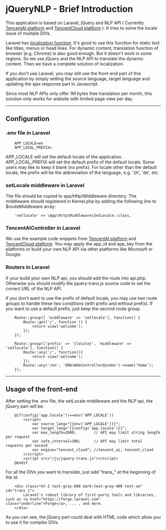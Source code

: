 # jQueryNLP - Brief Introduction
This application is based on Laravel, jQuery and NLP API ( Currently [TencentAI platform](https://ai.qq.com/doc/nlptrans.shtml) and [TencentCloud platform](https://cloud.tencent.com/product/tmt) ). It tries to solve the locale issue of multiple DIVs.

Laravel has [localization function](https://laravel.com/docs/8.x/localization). It's good to use this function for static text like titles, menus or head lines. For dynamic content, translation function of browser (e.g. Chrome) is also good enough. But it doesn't work in some regions. So we use jQuery and the NLP API to translate the dynamic content. Then we have a complete solution of localization.

If you don't use Laravel, you may still use the front-end part of this application by simply setting the source language, target language and updating the ajax response part in Javascript.

Since most NLP APIs only offer 1M bytes free translation per month, this solution only works for website with limited page view per day.

--- 
## Configuration

### **.env file in Laravel**
        APP_LOCALE=en  
        APP_LOCAL_PREFIX=

APP_LOCALE will set the default locale of the application.   
APP_LOCAL_PREFIX will set the default prefix of the default locale. Some users may like to keep it blank (no prefix). For locale other than the default locale, the prefix will be the abbreviation of the language, e.g. 'zh', 'de', etc.

### **setLocale middleware in Laravel**
The file should be copied to app/Http/Middleware directory. The middleware should registered in Kernel.php by adding the following line to $routeMiddleware array:        

        'setlocale' => \App\Http\Middleware\SetLocale::class,

### **TencentAIController in Laravel**   

We use the example code snippets from [TencentAI platform](https://ai.qq.com/doc/nlptrans.shtml) and [TencentCloud platform](https://github.com/TencentCloud/tencentcloud-sdk-php). You may apply the app_id and app_key from the platforms or build your own NLP API via other platforms like Microsoft or Google.

### **Routers in Laravel**   

If your build your own NLP api, you should add the route into api.php. Otherwise you should modify the jquery-trans.js source code to set the correct URL of the NLP API.   

If you don't want to use the prefix of default locale, you may use two route groups to handle these two conditions (with prefix and without prefix). If you want to use a default prefix, just keep the second route group.
     
        Route::group([ 'middleware' => 'setlocale'], function() {
            Route::get('/', function () {
                return view('welcome');
            });
        });

        Route::group(['prefix' => '{locale}', 'middleware' => 'setlocale'], function() {
            Route::any('/', function(){
                return view('welcome');
            });
            Route::any('/en', 'GMA\WebController@index')->name('home');
        });

   
---
## Usage of the front-end
After setting the .env file, the setLocale middleware and the NLP api, the jQuery part will be:

        @if(config('app.locale')!==env('APP_LOCALE'))
            <script>
                var source_lang="{{env('APP_LOCALE')}}";
                var target_lang="{{config('app.locale')}}";
                var max_length=2000;        // API may limit string length per request
                var safe_interval=300;      // API may limit total requests per second
                var engine="tencent_cloud"; //tencent_ai, tencent_cloud
            </script>
            <script src="/js/jquery-trans.js"></script>
        @endif

For all the DIVs you want to translate, just add "trans_" at the beginning of the id:  

        <div class="mt-2 text-gray-600 dark:text-gray-400 text-sm"  id="trans_1">
            Laravel's robust library of first-party tools and libraries, such as <a href="https://forge.laravel.com" class="underline">Forge</a>, ... , and more.
        </div>
As you can see, the jQuery part could deal with HTML code which allow you to use it for complex DIVs. 